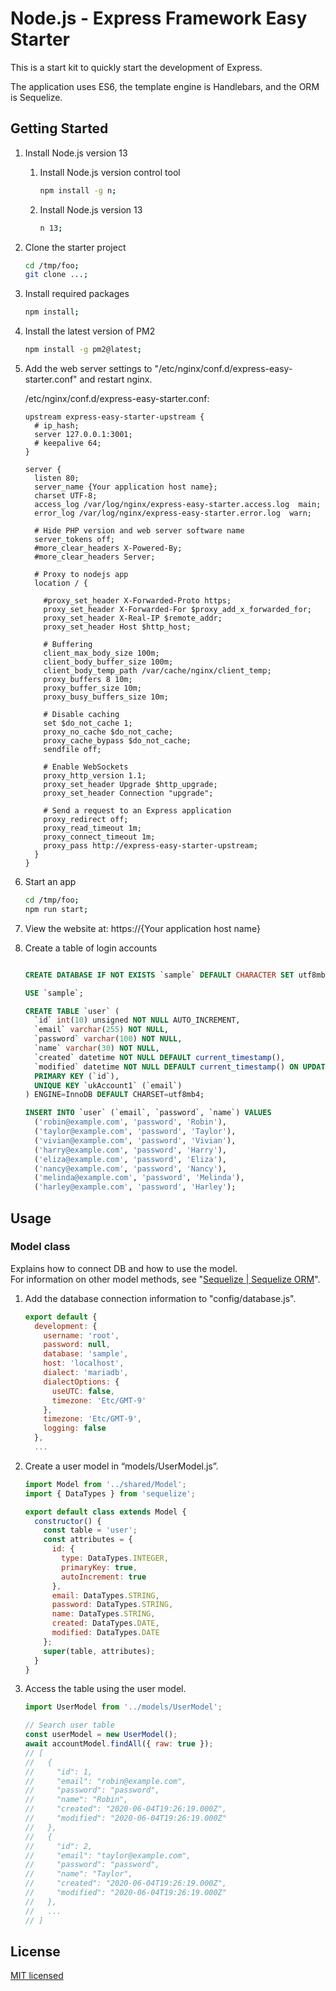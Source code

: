 # Node.js - Express Framework Easy Starter

This is a start kit to quickly start the development of Express.

The application uses ES6, the template engine is Handlebars, and the ORM is Sequelize.

## Getting Started

1. Install Node.js version 13

    1. Install Node.js version control tool

        ```sh
        npm install -g n;
        ```
    1. Install Node.js version 13

        ```sh
        n 13;
        ```
1. Clone the starter project

    ```sh
    cd /tmp/foo;
    git clone ...;
    ```

1. Install required packages

    ```sh
    npm install;
    ```

1. Install the latest version of PM2

    ```sh
    npm install -g pm2@latest;
    ```

1. Add the web server settings to "/etc/nginx/conf.d/express-easy-starter.conf" and restart nginx.

    /etc/nginx/conf.d/express-easy-starter.conf:

    ```Nginx
    upstream express-easy-starter-upstream {
      # ip_hash;
      server 127.0.0.1:3001;
      # keepalive 64;
    }

    server {
      listen 80;
      server_name {Your application host name};
      charset UTF-8;
      access_log /var/log/nginx/express-easy-starter.access.log  main;
      error_log /var/log/nginx/express-easy-starter.error.log  warn;

      # Hide PHP version and web server software name
      server_tokens off;
      #more_clear_headers X-Powered-By;
      #more_clear_headers Server;

      # Proxy to nodejs app
      location / {

        #proxy_set_header X-Forwarded-Proto https;
        proxy_set_header X-Forwarded-For $proxy_add_x_forwarded_for;
        proxy_set_header X-Real-IP $remote_addr;
        proxy_set_header Host $http_host;

        # Buffering
        client_max_body_size 100m;
        client_body_buffer_size 100m;
        client_body_temp_path /var/cache/nginx/client_temp;
        proxy_buffers 8 10m;
        proxy_buffer_size 10m;
        proxy_busy_buffers_size 10m;

        # Disable caching
        set $do_not_cache 1;
        proxy_no_cache $do_not_cache;
        proxy_cache_bypass $do_not_cache;
        sendfile off;

        # Enable WebSockets
        proxy_http_version 1.1;
        proxy_set_header Upgrade $http_upgrade;
        proxy_set_header Connection "upgrade";

        # Send a request to an Express application
        proxy_redirect off;
        proxy_read_timeout 1m;
        proxy_connect_timeout 1m;
        proxy_pass http://express-easy-starter-upstream;
      }
    }
    ```

1. Start an app

    ```sh
    cd /tmp/foo;
    npm run start;
    ```

1. View the website at: https://{Your application host name}


1. Create a table of login accounts

    ```sql

    CREATE DATABASE IF NOT EXISTS `sample` DEFAULT CHARACTER SET utf8mb4;

    USE `sample`;

    CREATE TABLE `user` (
      `id` int(10) unsigned NOT NULL AUTO_INCREMENT,
      `email` varchar(255) NOT NULL,
      `password` varchar(100) NOT NULL,
      `name` varchar(30) NOT NULL,
      `created` datetime NOT NULL DEFAULT current_timestamp(),
      `modified` datetime NOT NULL DEFAULT current_timestamp() ON UPDATE current_timestamp(),
      PRIMARY KEY (`id`),
      UNIQUE KEY `ukAccount1` (`email`)
    ) ENGINE=InnoDB DEFAULT CHARSET=utf8mb4;

    INSERT INTO `user` (`email`, `password`, `name`) VALUES
      ('robin@example.com', 'password', 'Robin'),
      ('taylor@example.com', 'password', 'Taylor'),
      ('vivian@example.com', 'password', 'Vivian'),
      ('harry@example.com', 'password', 'Harry'),
      ('eliza@example.com', 'password', 'Eliza'),
      ('nancy@example.com', 'password', 'Nancy'),
      ('melinda@example.com', 'password', 'Melinda'),
      ('harley@example.com', 'password', 'Harley');
    ```

## Usage

### Model class

Explains how to connect DB and how to use the model.  
For information on other model methods, see "[Sequelize | Sequelize ORM](https://sequelize.org/)".

1. Add the database connection information to "config/database.js".

    ```js
    export default {
      development: {
        username: 'root',
        password: null,
        database: 'sample',
        host: 'localhost',
        dialect: 'mariadb',
        dialectOptions: {
          useUTC: false,
          timezone: 'Etc/GMT-9'
        },
        timezone: 'Etc/GMT-9',
        logging: false
      },
      ...
    ```

1. Create a user model in “models/UserModel.js”.

    ```js
    import Model from '../shared/Model';
    import { DataTypes } from 'sequelize';

    export default class extends Model {
      constructor() {
        const table = 'user';
        const attributes = {
          id: {
            type: DataTypes.INTEGER,
            primaryKey: true,
            autoIncrement: true
          },
          email: DataTypes.STRING,
          password: DataTypes.STRING,
          name: DataTypes.STRING,
          created: DataTypes.DATE,
          modified: DataTypes.DATE
        };
        super(table, attributes);
      }
    }
    ```

1. Access the table using the user model.

    ```js
    import UserModel from '../models/UserModel';

    // Search user table
    const userModel = new UserModel();
    await accountModel.findAll({ raw: true });
    // [
    //   {
    //     "id": 1,
    //     "email": "robin@example.com",
    //     "password": "password",
    //     "name": "Robin",
    //     "created": "2020-06-04T19:26:19.000Z",
    //     "modified": "2020-06-04T19:26:19.000Z"
    //   },
    //   {
    //     "id": 2,
    //     "email": "taylor@example.com",
    //     "password": "password",
    //     "name": "Taylor",
    //     "created": "2020-06-04T19:26:19.000Z",
    //     "modified": "2020-06-04T19:26:19.000Z"
    //   },
    //   ...
    // ]
    ```

## License

[MIT licensed](./LICENSE.txt)
